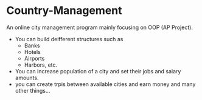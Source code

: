 # Country-Management
An online city management program mainly focusing on OOP (AP Project).
- You can build deifferent structures such as
  - Banks
  - Hotels
  - Airports
  - Harbors, etc.
- You can increase population of a city and set their jobs and salary amounts.
- you can create trpis between available cities and earn money and many other things...

